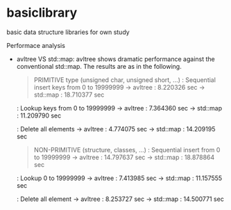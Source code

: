 # basiclibrary
basic data structure libraries for own study

Performace analysis
 - avltree VS std::map: avltree shows dramatic performance against the conventional std::map. The results are as in the following. 

    > PRIMITIVE type (unsigned char, unsigned short, ...)
     : Sequential insert keys from 0 to 19999999
       -> avltree : 8.220326 sec
       -> std::map : 18.710377 sec

     : Lookup keys from 0 to 19999999
       -> avltree : 7.364360 sec
       -> std::map : 11.209790 sec

     : Delete all elements
       -> avltree : 4.774075 sec
       -> std::map : 14.209195 sec

    > NON-PRIMITIVE (structure, classes, ...)
     : Sequential insert from 0 to 19999999
       -> avltree : 14.797637 sec
       -> std::map : 18.878864 sec

     : Lookup 0 to 19999999
       -> avltree : 7.413985 sec
       -> std::map : 11.157555 sec

     : Delete all element
       -> avltree : 8.253727 sec
       -> std::map : 14.500771 sec

